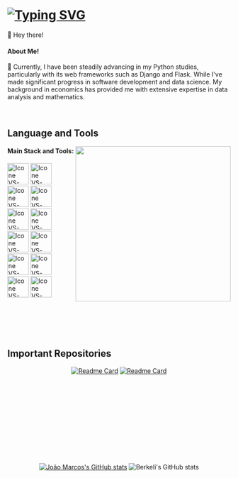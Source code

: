 # [![Typing SVG](https://readme-typing-svg.herokuapp.com?color=7957d5&size=35&center=true&vCenter=true&width=1000&lines=Welcome+to+my+GitHub+profile!;My+name+is+João+Marcos;I'm+Software+Engineer)](https://git.io/typing-svg)

👋 Hey there!

#### About Me!
🔭 Currently, I have been steadily advancing in my Python studies, particularly with its web frameworks such as Django and Flask. While I've made significant progress in software development and data science. My background in economics has provided me with extensive expertise in data analysis and mathematics.

<br>

## Language and Tools

<img src="https://camo.githubusercontent.com/923eff39a65259f6ddfaafba30b3e8421864325b57d47b1196d9ea5e43a6f9f0/68747470733a2f2f692e70696e696d672e636f6d2f6f726967696e616c732f65342f32362f37302f65343236373032656466383734623138316163656431653266613563366364652e676966" min-width="350px" max-width="350px" width="350px" align="right">

#### Main Stack and Tools:
  [<img height="48px" width="48px" alt="Icone VS-Code" src="https://skillicons.dev/icons?i=python"/>](https://www.python.org/)
  [<img height="48px" width="48px" alt="Icone VS-Code" src="https://skillicons.dev/icons?i=flask"/>](https://flask.palletsprojects.com/)
  [<img height="48px" width="48px" alt="Icone VS-Code" src="https://skillicons.dev/icons?i=django"/>](https://www.djangoproject.com/)
  [<img height="48px" width="48px" alt="Icone VS-Code" src="https://skillicons.dev/icons?i=postgres"/>](https://www.postgresql.org/)
  [<img height="48px" width="48px" alt="Icone VS-Code" src="https://skillicons.dev/icons?i=mysql"/>](https://www.mysql.com/)
  [<img height="48px" width="48px" alt="Icone VS-Code" src="https://skillicons.dev/icons?i=cassandra"/>](https://cassandra.apache.org/_/index.html)
  [<img height="48px" width="48px" alt="Icone VS-Code" src="https://skillicons.dev/icons?i=redis"/>](https://redis.io/)
  [<img height="48px" width="48px" alt="Icone VS-Code" src="https://skillicons.dev/icons?i=docker"/>](https://hub.docker.com/)
  [<img height="48px" width="48px" alt="Icone VS-Code" src="https://skillicons.dev/icons?i=git"/>](https://git-scm.com/)
  [<img height="48px" width="48px" alt="Icone VS-Code" src="https://skillicons.dev/icons?i=html"/>](https://developer.mozilla.org/en-US/docs/Web/HTML)
  [<img height="48px" width="48px" alt="Icone VS-Code" src="https://skillicons.dev/icons?i=bootstrap"/>](https://getbootstrap.com/)
  [<img height="48px" width="48px" alt="Icone VS-Code" src="https://skillicons.dev/icons?i=js"/>](https://developer.mozilla.org/en-US/docs/Web/JavaScript)

<br>
<br>
<br>
<br>

## Important Repositories

<div align="center" style="margin-bottom:200px">
  
[![Readme Card](https://github-readme-stats.vercel.app/api/pin/?username=joaomarcosrs&repo=easy-document-chat&theme=buefy&hide_border=True)](https://github.com/joaomarcosrs/easy-document-chat.git)
[![Readme Card](https://github-readme-stats.vercel.app/api/pin/?username=joaomarcosrs&repo=btreefilereader&theme=buefy&hide_border=True)](https://github.com/joaomarcosrs/btreefilereader)   

</div>

<div align="center" style="margin-bottom:200px">
  
[![João Marcos's GitHub stats](https://github-readme-stats.vercel.app/api?username=joaomarcosrs\&rank_icon=github&show_icons=true&theme=buefy&hide_border=True)](https://github.com/anuraghazra/github-readme-stats) 
![Berkeli's GitHub stats](https://github-readme-streak-stats.herokuapp.com/?user=joaomarcosrs&theme=buefy&hide_border=True)

</div>

